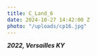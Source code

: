 ```yaml
---
title: C_Land_6
date: 2024-10-27 14:42:00 Z
photo: "/uploads/cp16.jpg"
---
```


***2022, Versailles KY***